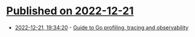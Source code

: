 # [Published on 2022-12-21](index.md)

* [2022-12-21, 19:34:20](https://news.ycombinator.com/item?id=34085337) - [Guide to Go profiling, tracing and observability](https://github.com/DataDog/go-profiler-notes/blob/main/guide/README.md)
